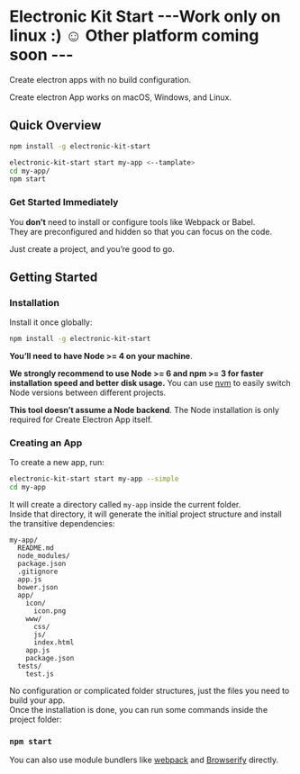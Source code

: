 # Electronic Kit Start  ---Work only on linux :) ☺️ Other platform coming soon ---

Create electron apps with no build configuration.

Create electron App works on macOS, Windows, and Linux.<br>

## Quick Overview

```sh
npm install -g electronic-kit-start

electronic-kit-start start my-app <--tamplate>
cd my-app/
npm start
```

### Get Started Immediately

You **don’t** need to install or configure tools like Webpack or Babel.<br>
They are preconfigured and hidden so that you can focus on the code.

Just create a project, and you’re good to go.

## Getting Started

### Installation

Install it once globally:

```sh
npm install -g electronic-kit-start
```

**You’ll need to have Node >= 4 on your machine**.

**We strongly recommend to use Node >= 6 and npm >= 3 for faster installation speed and better disk usage.** You can use [nvm](https://github.com/creationix/nvm#usage) to easily switch Node versions between different projects.

**This tool doesn’t assume a Node backend**. The Node installation is only required for Create Electron App itself.

### Creating an App

To create a new app, run:

```sh
electronic-kit-start start my-app --simple
cd my-app
```

It will create a directory called `my-app` inside the current folder.<br>
Inside that directory, it will generate the initial project structure and install the transitive dependencies:

```
my-app/
  README.md
  node_modules/
  package.json
  .gitignore
  app.js
  bower.json
  app/
    icon/
      icon.png
    www/
      css/
      js/
      index.html
    app.js
    package.json
  tests/
    test.js
```

No configuration or complicated folder structures, just the files you need to build your app.<br>
Once the installation is done, you can run some commands inside the project folder:

### `npm start`


You can also use module bundlers like [webpack](http://webpack.github.io) and [Browserify](http://browserify.org/) directly.<br>
